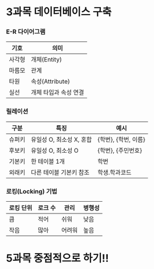 # 3과목 데이터베이스 구축

### E-R 다이어그램

| 기호 | 의미 |
| --- | --- |
| 사각형 | 개체(Entity) |
| 마름모 | 관계 |
| 타원 | 속성(Attribute) |
| 실선 | 개체 타입과 속성 연결 |

### 릴레이션

| 구분 | 특징 | 예시 |
| --- | --- | --- |
| 슈퍼키 | 유일성 O, 최소성 X, 혼합 | {학번}, {학번, 이름} |
| 후보키 | 유일성 O, 최소성 O | {학번}, {주민번호} |
| 기본키 | 한 테이블 1개 | 학번 |
| 외래키 | 다른 테이블 기본키 참조 | 학생.학과코드 |

### 로킹(Locking) 기법

| 로킹 단위 | 로크 수 | 관리 | 병행성 |
| --- | --- | --- | --- |
| 큼 | 적어 | 쉬워 | 낮음 |
| 작음 | 많아 | 어려워 | 높음 |

# 5과목 중점적으로 하기!!
